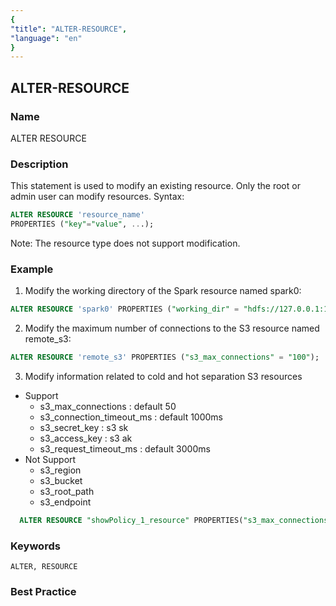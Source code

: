 ```yaml
---
{
"title": "ALTER-RESOURCE",
"language": "en"
}
---
```


<!--
Licensed to the Apache Software Foundation (ASF) under one
or more contributor license agreements. See the NOTICE file
distributed with this work for additional information
regarding copyright ownership. The ASF licenses this file
to you under the Apache License, Version 2.0 (the
"License"); you may not use this file except in compliance
with the License. You may obtain a copy of the License at

  http://www.apache.org/licenses/LICENSE-2.0

Unless required by applicable law or agreed to in writing,
software distributed under the License is distributed on an
"AS IS" BASIS, WITHOUT WARRANTIES OR CONDITIONS OF ANY
KIND, either express or implied. See the License for the
specific language governing permissions and limitations
under the License.
-->

## ALTER-RESOURCE

### Name

ALTER RESOURCE

### Description

This statement is used to modify an existing resource. Only the root or admin user can modify resources.
Syntax:
```sql
ALTER RESOURCE 'resource_name'
PROPERTIES ("key"="value", ...);
```

Note: The resource type does not support modification.

### Example

1. Modify the working directory of the Spark resource named spark0:

```sql
ALTER RESOURCE 'spark0' PROPERTIES ("working_dir" = "hdfs://127.0.0.1:10000/tmp/doris_new");
```
2. Modify the maximum number of connections to the S3 resource named remote_s3:

```sql
ALTER RESOURCE 'remote_s3' PROPERTIES ("s3_max_connections" = "100");
```

3. Modify information related to cold and hot separation S3 resources
- Support
  - s3_max_connections : default 50
  - s3_connection_timeout_ms : default 1000ms
  - s3_secret_key : s3 sk 
  - s3_access_key : s3 ak
  - s3_request_timeout_ms : default 3000ms
- Not Support
  - s3_region
  - s3_bucket
  - s3_root_path
  - s3_endpoint

```sql
  ALTER RESOURCE "showPolicy_1_resource" PROPERTIES("s3_max_connections" = "1111");
```
### Keywords

```text
ALTER, RESOURCE
```

### Best Practice
